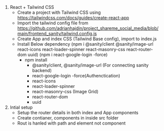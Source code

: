1. React + Tailwind CSS
    - Create a project with Tailwind CSS using https://tailwindcss.com/docs/guides/create-react-app
    - Import the tailwind config file from https://github.com/adrianhajdin/project_shareme_social_media/blob/main/frontend_sanity/tailwind.config.js
    - Create App and index CSS (Tailwind Base config), import to index.js
    - Install Below dependency (npm i @sanity/client @sanity/image-url react-icons react-loader-spinner react-masonry-css react-router-dom uuid)
    (npm i react-google-login -force)
        - npm install 
            - @sanity/client, @sanity/image-url (For connecting sanity backend)
            - react-google-login -force(Authenctication)
            - react-icons
            - react-loader-spinner
            - react-masonry-css (Image Grid)
            - react-router-dom
            - uuid
2. Intial setup 
    - Setup the router details in both index and App components 
    - Create contianer, components in inside src folder
    - Rout is hanled with path and element not component 